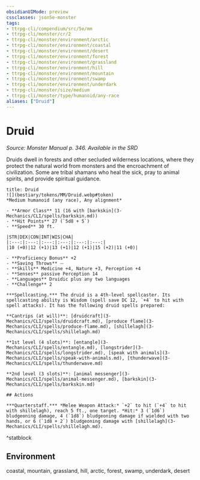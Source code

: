 ```yaml
---
obsidianUIMode: preview
cssclasses: json5e-monster
tags:
- ttrpg-cli/compendium/src/5e/mm
- ttrpg-cli/monster/cr/2
- ttrpg-cli/monster/environment/arctic
- ttrpg-cli/monster/environment/coastal
- ttrpg-cli/monster/environment/desert
- ttrpg-cli/monster/environment/forest
- ttrpg-cli/monster/environment/grassland
- ttrpg-cli/monster/environment/hill
- ttrpg-cli/monster/environment/mountain
- ttrpg-cli/monster/environment/swamp
- ttrpg-cli/monster/environment/underdark
- ttrpg-cli/monster/size/medium
- ttrpg-cli/monster/type/humanoid/any-race
aliases: ["Druid"]
---
```

# Druid
*Source: Monster Manual p. 346. Available in the <span title='Systems Reference Document (5.1)'>SRD</span>*  

Druids dwell in forests and other secluded wilderness locations, where they protect the natural world from monsters and the encroachment of civilization. Some are tribal shamans who heal the sick, pray to animal spirits, and provide spiritual guidance.

```ad-statblock
title: Druid
![](bestiary/tokens/MM/Druid.webp#token)
*Medium humanoid (any race), Any alignment*

- **Armor Class** 11 (16 with [barkskin](3-Mechanics/CLI/spells/barkskin.md))
- **Hit Points** 27 (`5d8 + 5`)
- **Speed** 30 ft.

|STR|DEX|CON|INT|WIS|CHA|
|:---:|:---:|:---:|:---:|:---:|:---:|
|10 (+0)|12 (+1)|13 (+1)|12 (+1)|15 (+2)|11 (+0)|

- **Proficiency Bonus** +2
- **Saving Throws** ⏤
- **Skills** Medicine +4, Nature +3, Perception +4
- **Senses** passive Perception 14
- **Languages** Druidic plus any two languages
- **Challenge** 2

***Spellcasting.*** The druid is a 4th-level spellcaster. Its spellcasting ability is Wisdom (spell save DC 12, `+4` to hit with spell attacks). It has the following druid spells prepared:

**Cantrips (at will)**: [druidcraft](3-Mechanics/CLI/spells/druidcraft.md), [produce flame](3-Mechanics/CLI/spells/produce-flame.md), [shillelagh](3-Mechanics/CLI/spells/shillelagh.md)

**1st level (4 slots)**: [entangle](3-Mechanics/CLI/spells/entangle.md), [longstrider](3-Mechanics/CLI/spells/longstrider.md), [speak with animals](3-Mechanics/CLI/spells/speak-with-animals.md), [thunderwave](3-Mechanics/CLI/spells/thunderwave.md)

**2nd level (3 slots)**: [animal messenger](3-Mechanics/CLI/spells/animal-messenger.md), [barkskin](3-Mechanics/CLI/spells/barkskin.md)

## Actions

***Quarterstaff.*** *Melee Weapon Attack:* `+2` to hit (`+4` to hit with shillelagh), reach 5 ft., one target. *Hit:* 3 (`1d6`) bludgeoning damage, 4 (`1d8`) bludgeoning damage if wielded with two hands, or 6 (`1d8 + 2`) bludgeoning damage with [shillelagh](3-Mechanics/CLI/spells/shillelagh.md).
```
^statblock

## Environment

coastal, mountain, grassland, hill, arctic, forest, swamp, underdark, desert